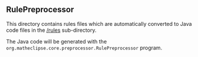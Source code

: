 ## RulePreprocessor 

This directory contains rules files which are automatically converted to Java code files in the [/rules](/symja_android_library/matheclipse-core/src/main/java/org/matheclipse/core/reflection/system/rules) sub-directory.
 
The Java code will be generated with the `org.matheclipse.core.preprocessor.RulePreprocessor` program.